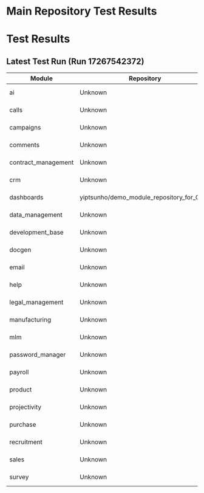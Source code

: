 # Main Repository Test Results

# Test Results

## Latest Test Run (Run 17267542372)

| Module | Repository | Status | Commit | Timestamp | Run URL |
|--------|------------|--------|--------|-----------|---------|
| ai | Unknown | ✅ Success | 64dcd4c38b7609f70d6154db6a0526d5661b7dbb | 2025-08-27T13:05:44Z | [https://github.com/yiptsunho/demo_master_repository_for_CICD/actions/runs/17267542372](https://github.com/yiptsunho/demo_master_repository_for_CICD/actions/runs/17267542372) |
| calls | Unknown | ✅ Success | 64dcd4c38b7609f70d6154db6a0526d5661b7dbb | 2025-08-27T13:05:44Z | [https://github.com/yiptsunho/demo_master_repository_for_CICD/actions/runs/17267542372](https://github.com/yiptsunho/demo_master_repository_for_CICD/actions/runs/17267542372) |
| campaigns | Unknown | ✅ Success | 64dcd4c38b7609f70d6154db6a0526d5661b7dbb | 2025-08-27T13:05:44Z | [https://github.com/yiptsunho/demo_master_repository_for_CICD/actions/runs/17267542372](https://github.com/yiptsunho/demo_master_repository_for_CICD/actions/runs/17267542372) |
| comments | Unknown | ✅ Success | 64dcd4c38b7609f70d6154db6a0526d5661b7dbb | 2025-08-27T13:05:44Z | [https://github.com/yiptsunho/demo_master_repository_for_CICD/actions/runs/17267542372](https://github.com/yiptsunho/demo_master_repository_for_CICD/actions/runs/17267542372) |
| contract_management | Unknown | ✅ Success | 64dcd4c38b7609f70d6154db6a0526d5661b7dbb | 2025-08-27T13:05:44Z | [https://github.com/yiptsunho/demo_master_repository_for_CICD/actions/runs/17267542372](https://github.com/yiptsunho/demo_master_repository_for_CICD/actions/runs/17267542372) |
| crm | Unknown | ✅ Success | 64dcd4c38b7609f70d6154db6a0526d5661b7dbb | 2025-08-27T13:05:44Z | [https://github.com/yiptsunho/demo_master_repository_for_CICD/actions/runs/17267542372](https://github.com/yiptsunho/demo_master_repository_for_CICD/actions/runs/17267542372) |
| dashboards | yiptsunho/demo_module_repository_for_CICD | ❌ Failure | 64dcd4c38b7609f70d6154db6a0526d5661b7dbb | 2025-08-27T13:05:44Z | [https://github.com/yiptsunho/demo_master_repository_for_CICD/actions/runs/17267542372](https://github.com/yiptsunho/demo_master_repository_for_CICD/actions/runs/17267542372) |
| data_management | Unknown | ✅ Success | 64dcd4c38b7609f70d6154db6a0526d5661b7dbb | 2025-08-27T13:05:44Z | [https://github.com/yiptsunho/demo_master_repository_for_CICD/actions/runs/17267542372](https://github.com/yiptsunho/demo_master_repository_for_CICD/actions/runs/17267542372) |
| development_base | Unknown | ✅ Success | 64dcd4c38b7609f70d6154db6a0526d5661b7dbb | 2025-08-27T13:05:44Z | [https://github.com/yiptsunho/demo_master_repository_for_CICD/actions/runs/17267542372](https://github.com/yiptsunho/demo_master_repository_for_CICD/actions/runs/17267542372) |
| docgen | Unknown | ✅ Success | 64dcd4c38b7609f70d6154db6a0526d5661b7dbb | 2025-08-27T13:05:44Z | [https://github.com/yiptsunho/demo_master_repository_for_CICD/actions/runs/17267542372](https://github.com/yiptsunho/demo_master_repository_for_CICD/actions/runs/17267542372) |
| email | Unknown | ✅ Success | 64dcd4c38b7609f70d6154db6a0526d5661b7dbb | 2025-08-27T13:05:44Z | [https://github.com/yiptsunho/demo_master_repository_for_CICD/actions/runs/17267542372](https://github.com/yiptsunho/demo_master_repository_for_CICD/actions/runs/17267542372) |
| help | Unknown | ✅ Success | 64dcd4c38b7609f70d6154db6a0526d5661b7dbb | 2025-08-27T13:05:44Z | [https://github.com/yiptsunho/demo_master_repository_for_CICD/actions/runs/17267542372](https://github.com/yiptsunho/demo_master_repository_for_CICD/actions/runs/17267542372) |
| legal_management | Unknown | ✅ Success | 64dcd4c38b7609f70d6154db6a0526d5661b7dbb | 2025-08-27T13:05:44Z | [https://github.com/yiptsunho/demo_master_repository_for_CICD/actions/runs/17267542372](https://github.com/yiptsunho/demo_master_repository_for_CICD/actions/runs/17267542372) |
| manufacturing | Unknown | ✅ Success | 64dcd4c38b7609f70d6154db6a0526d5661b7dbb | 2025-08-27T13:05:44Z | [https://github.com/yiptsunho/demo_master_repository_for_CICD/actions/runs/17267542372](https://github.com/yiptsunho/demo_master_repository_for_CICD/actions/runs/17267542372) |
| mlm | Unknown | ✅ Success | 64dcd4c38b7609f70d6154db6a0526d5661b7dbb | 2025-08-27T13:05:44Z | [https://github.com/yiptsunho/demo_master_repository_for_CICD/actions/runs/17267542372](https://github.com/yiptsunho/demo_master_repository_for_CICD/actions/runs/17267542372) |
| password_manager | Unknown | ✅ Success | 64dcd4c38b7609f70d6154db6a0526d5661b7dbb | 2025-08-27T13:05:44Z | [https://github.com/yiptsunho/demo_master_repository_for_CICD/actions/runs/17267542372](https://github.com/yiptsunho/demo_master_repository_for_CICD/actions/runs/17267542372) |
| payroll | Unknown | ✅ Success | 64dcd4c38b7609f70d6154db6a0526d5661b7dbb | 2025-08-27T13:05:44Z | [https://github.com/yiptsunho/demo_master_repository_for_CICD/actions/runs/17267542372](https://github.com/yiptsunho/demo_master_repository_for_CICD/actions/runs/17267542372) |
| product | Unknown | ✅ Success | 64dcd4c38b7609f70d6154db6a0526d5661b7dbb | 2025-08-27T13:05:44Z | [https://github.com/yiptsunho/demo_master_repository_for_CICD/actions/runs/17267542372](https://github.com/yiptsunho/demo_master_repository_for_CICD/actions/runs/17267542372) |
| projectivity | Unknown | ✅ Success | 64dcd4c38b7609f70d6154db6a0526d5661b7dbb | 2025-08-27T13:05:44Z | [https://github.com/yiptsunho/demo_master_repository_for_CICD/actions/runs/17267542372](https://github.com/yiptsunho/demo_master_repository_for_CICD/actions/runs/17267542372) |
| purchase | Unknown | ✅ Success | 64dcd4c38b7609f70d6154db6a0526d5661b7dbb | 2025-08-27T13:05:44Z | [https://github.com/yiptsunho/demo_master_repository_for_CICD/actions/runs/17267542372](https://github.com/yiptsunho/demo_master_repository_for_CICD/actions/runs/17267542372) |
| recruitment | Unknown | ✅ Success | 64dcd4c38b7609f70d6154db6a0526d5661b7dbb | 2025-08-27T13:05:44Z | [https://github.com/yiptsunho/demo_master_repository_for_CICD/actions/runs/17267542372](https://github.com/yiptsunho/demo_master_repository_for_CICD/actions/runs/17267542372) |
| sales | Unknown | ✅ Success | 64dcd4c38b7609f70d6154db6a0526d5661b7dbb | 2025-08-27T13:05:44Z | [https://github.com/yiptsunho/demo_master_repository_for_CICD/actions/runs/17267542372](https://github.com/yiptsunho/demo_master_repository_for_CICD/actions/runs/17267542372) |
| survey | Unknown | ✅ Success | 64dcd4c38b7609f70d6154db6a0526d5661b7dbb | 2025-08-27T13:05:44Z | [https://github.com/yiptsunho/demo_master_repository_for_CICD/actions/runs/17267542372](https://github.com/yiptsunho/demo_master_repository_for_CICD/actions/runs/17267542372) |
